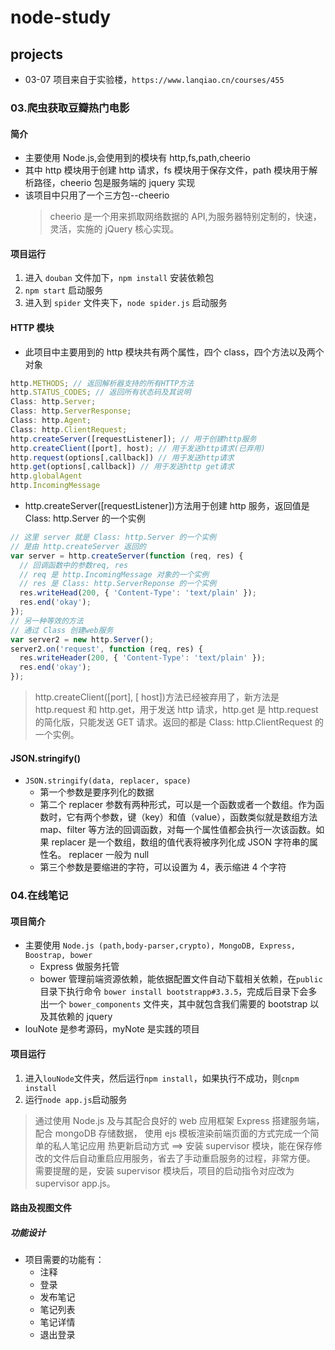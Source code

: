 # node-study

## projects

- 03-07 项目来自于实验楼，`https://www.lanqiao.cn/courses/455`

### 03.爬虫获取豆瓣热门电影

#### 简介

- 主要使用 Node.js,会使用到的模块有 http,fs,path,cheerio
- 其中 http 模块用于创建 http 请求，fs 模块用于保存文件，path 模块用于解析路径，cheerio 包是服务端的 jquery 实现
- 该项目中只用了一个三方包--cheerio
  > cheerio 是一个用来抓取网络数据的 API,为服务器特别定制的，快速，灵活，实施的 jQuery 核心实现。

#### 项目运行

1. 进入 `douban` 文件加下，`npm install` 安装依赖包
2. `npm start` 启动服务
3. 进入到 `spider` 文件夹下，`node spider.js` 启动服务

#### HTTP 模块

- 此项目中主要用到的 http 模块共有两个属性，四个 class，四个方法以及两个对象

```javascript
http.METHODS; // 返回解析器支持的所有HTTP方法
http.STATUS_CODES; // 返回所有状态码及其说明
Class: http.Server;
Class: http.ServerResponse;
Class: http.Agent;
Class: http.ClientRequest;
http.createServer([requestListener]); // 用于创建http服务
http.createClient([port], host); // 用于发送http请求(已弃用)
http.request(options[,callback]) // 用于发送http请求
http.get(options[,callback]) // 用于发送http get请求
http.globalAgent
http.IncomingMessage
```

- http.createServer([requestListener])方法用于创建 http 服务，返回值是 Class: http.Server 的一个实例

```javascript
// 这里 server 就是 Class: http.Server 的一个实例
// 是由 http.createServer 返回的
var server = http.createServer(function (req, res) {
  // 回调函数中的参数req, res
  // req 是 http.IncomingMessage 对象的一个实例
  // res 是 Class: http.ServerReponse 的一个实例
  res.writeHead(200, { 'Content-Type': 'text/plain' });
  res.end('okay');
});
// 另一种等效的方法
// 通过 Class 创建web服务
var server2 = new http.Server();
server2.on('request', function (req, res) {
  res.writeHeader(200, { 'Content-Type': 'text/plain' });
  res.end('okay');
});
```

> http.createClient([port], [ host])方法已经被弃用了，新方法是 http.request 和 http.get，用于发送 http 请求，http.get 是 http.request 的简化版，只能发送 GET 请求。返回的都是 Class: http.ClientRequest 的一个实例。

#### JSON.stringify()

- `JSON.stringify(data, replacer, space)`
  - 第一个参数是要序列化的数据
  - 第二个 replacer 参数有两种形式，可以是一个函数或者一个数组。作为函数时，它有两个参数，键（key）和值（value），函数类似就是数组方法 map、filter 等方法的回调函数，对每一个属性值都会执行一次该函数。如果 replacer 是一个数组，数组的值代表将被序列化成 JSON 字符串的属性名。
    replacer 一般为 null
  - 第三个参数是要缩进的字符，可以设置为 4，表示缩进 4 个字符

### 04.在线笔记

#### 项目简介

- 主要使用 `Node.js (path,body-parser,crypto), MongoDB, Express, Boostrap, bower`
  - Express 做服务托管
  - bower 管理前端资源依赖，能依据配置文件自动下载相关依赖，在`public`目录下执行命令 `bower install bootstrapp#3.3.5`，完成后目录下会多出一个 `bower_components` 文件夹，其中就包含我们需要的 bootstrap 以及其依赖的 jquery
- louNote 是参考源码，myNote 是实践的项目

#### 项目运行

1. 进入`louNode`文件夹，然后运行`npm install`，如果执行不成功，则`cnpm install`
2. 运行`node app.js`启动服务

> 通过使用 Node.js 及与其配合良好的 web 应用框架 Express 搭建服务端，配合 mongoDB 存储数据，
> 使用 ejs 模板渲染前端页面的方式完成一个简单的私人笔记应用
> 热更新启动方式 ==>
> 安装 supervisor 模块，能在保存修改的文件后自动重启应用服务，省去了手动重启服务的过程，非常方便。
> 需要提醒的是，安装 supervisor 模块后，项目的启动指令对应改为 supervisor app.js。

#### 路由及视图文件

##### 功能设计

- 项目需要的功能有：
  - 注释
  - 登录
  - 发布笔记
  - 笔记列表
  - 笔记详情
  - 退出登录
